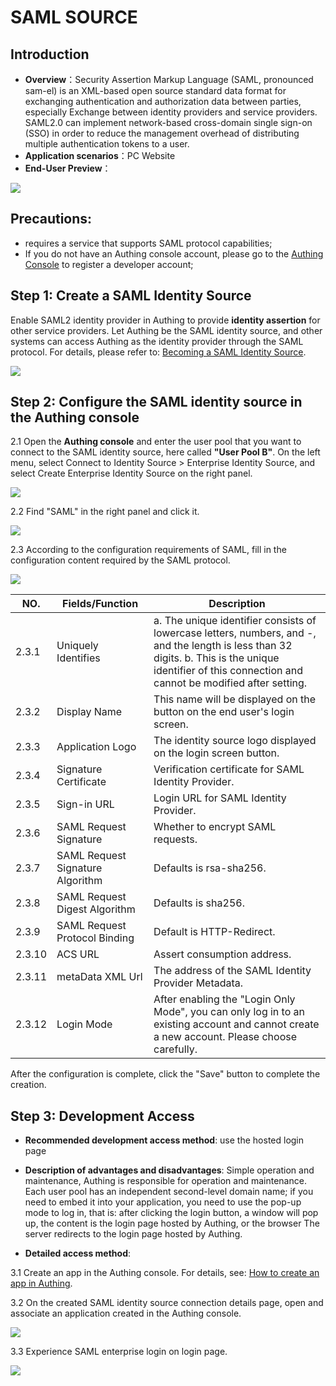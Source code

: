 # SAML SOURCE

<LastUpdated/>

## Introduction

- **Overview**：Security Assertion Markup Language (SAML, pronounced sam-el) is an XML-based open source standard data format for exchanging authentication and authorization data between parties, especially Exchange between identity providers and service providers. SAML2.0 can implement network-based cross-domain single sign-on (SSO) in order to reduce the management overhead of distributing multiple authentication tokens to a user.
- **Application scenarios**：PC Website
- **End-User Preview**：

![](./images/05loginpage.png)

## Precautions:

- requires a service that supports SAML protocol capabilities;
- If you do not have an Authing console account, please go to the [Authing Console](https://authing.cn/) to register a developer account;

## Step 1: Create a SAML Identity Source

Enable SAML2 identity provider in Authing to provide **identity assertion** for other service providers. Let Authing be the SAML identity source, and other systems can access Authing as the identity provider through the SAML protocol. For details, please refer to: [Becoming a SAML Identity Source](https://docs.authing.cn/v2/guides/federation/saml.html).

![](./images/opensaml.png)

## Step 2: Configure the SAML identity source in the Authing console

2.1 Open the **Authing console** and enter the user pool that you want to connect to the SAML identity source, here called **"User Pool B"**. On the left menu, select Connect to Identity Source > Enterprise Identity Source, and select Create Enterprise Identity Source on the right panel.

![](./images/01opensource.png)

2.2 Find "SAML" in the right panel and click it.

![](./images/02choosesaml.png)

2.3 According to the configuration requirements of SAML, fill in the configuration content required by the SAML protocol.

![](./images/03inputconfig.png)

| NO.   | Fields/Function                    | Description                                                         |
| ------ | ----------------- | ------------------------------------------------------------ |
| 2.3.1  | Uniquely Identifies          | a. The unique identifier consists of lowercase letters, numbers, and -, and the length is less than 32 digits. b. This is the unique identifier of this connection and cannot be modified after setting. |
| 2.3.2  | Display Name                 | This name will be displayed on the button on the end user's login screen. |
| 2.3.3  | Application Logo             | The identity source logo displayed on the login screen button. |
| 2.3.4  | Signature Certificate | Verification certificate for SAML Identity Provider. |
| 2.3.5  | Sign-in URL | Login URL for SAML Identity Provider. |
| 2.3.6  | SAML Request Signature | Whether to encrypt SAML requests.        |
| 2.3.7  | SAML Request Signature Algorithm | Defaults is rsa-sha256.                  |
| 2.3.8  | SAML Request Digest Algorithm | Defaults is sha256.                          |
| 2.3.9  | SAML Request Protocol Binding | Default is HTTP-Redirect.              |
| 2.3.10 | ACS URL           | Assert consumption address.                    |
| 2.3.11 | metaData XML Url | The address of the SAML Identity Provider Metadata. |
| 2.3.12 | Login Mode | After enabling the "Login Only Mode", you can only log in to an existing account and cannot create a new account. Please choose carefully. |

After the configuration is complete, click the "Save" button to complete the creation.

## Step 3: Development Access

- **Recommended development access method**: use the hosted login page

- **Description of advantages and disadvantages**: Simple operation and maintenance, Authing is responsible for operation and maintenance. Each user pool has an independent second-level domain name; if you need to embed it into your application, you need to use the pop-up mode to log in, that is: after clicking the login button, a window will pop up, the content is the login page hosted by Authing, or the browser The server redirects to the login page hosted by Authing.

- **Detailed access method**:

3.1 Create an app in the Authing console. For details, see: [How to create an app in Authing](/guides/app-new/create-app/create-app.md).

3.2 On the created SAML identity source connection details page, open and associate an application created in the Authing console.

![](./images/04opensamlapp.png)

3.3 Experience SAML enterprise login on login page.

![](./images/05loginpage.png)

